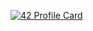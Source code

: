 [![42 Profile Card](https://1337-readme.vercel.app/api/profile?cursus=42&dark=true&login=hboumahd)](https://github.com/mohouyizme/1337-readme)

